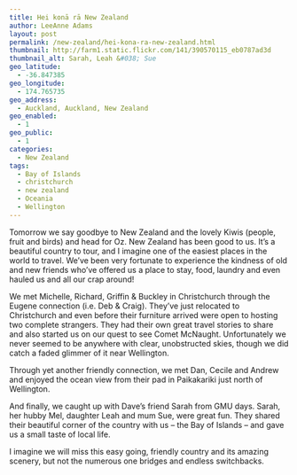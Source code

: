 ```yaml
---
title: Hei konā rā New Zealand
author: LeeAnne Adams
layout: post
permalink: /new-zealand/hei-kona-ra-new-zealand.html
thumbnail: http://farm1.static.flickr.com/141/390570115_eb0787ad3d
thumbnail_alt: Sarah, Leah &#038; Sue
geo_latitude:
  - -36.847385
geo_longitude:
  - 174.765735
geo_address:
  - Auckland, Auckland, New Zealand
geo_enabled:
  - 1
geo_public:
  - 1
categories:
  - New Zealand
tags:
  - Bay of Islands
  - christchurch
  - new zealand
  - Oceania
  - Wellington
---
```

Tomorrow we say goodbye to New Zealand and the lovely Kiwis (people, fruit and birds) and head for Oz. New Zealand has been good to us. It&#8217;s a beautiful country to tour, and I imagine one of the easiest places in the world to travel. We&#8217;ve been very fortunate to experience the kindness of old and new friends who&#8217;ve offered us a place to stay, food, laundry and even hauled us and all our crap around!

We met Michelle, Richard, Griffin &#038; Buckley in Christchurch through the Eugene connection (i.e. Deb &#038; Craig). They&#8217;ve just relocated to Christchurch and even before their furniture arrived were open to hosting two complete strangers. They had their own great travel stories to share and also started us on our quest to see Comet McNaught. Unfortunately we never seemed to be anywhere with clear, unobstructed skies, though we did catch a faded glimmer of it near Wellington.

Through yet another friendly connection, we met Dan, Cecile and Andrew and enjoyed the ocean view from their pad in Paikakariki just north of Wellington.

And finally, we caught up with Dave&#8217;s friend Sarah from GMU days. Sarah, her hubby Mel, daughter Leah and mum Sue, were great fun. They shared their beautiful corner of the country with us &#8211; the Bay of Islands &#8211; and gave us a small taste of local life.

I imagine we will miss this easy going, friendly country and its amazing scenery, but not the numerous one bridges and endless switchbacks.